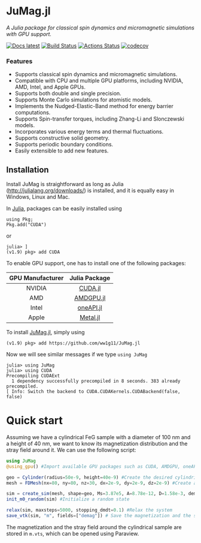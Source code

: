 # JuMag.jl

_A Julia package for classical spin dynamics and micromagnetic simulations with GPU support._

[![Docs latest](https://img.shields.io/badge/docs-latest-blue.svg)](https://ww1g11.github.io/JuMag.jl/)
[![Build Status](https://app.travis-ci.com/ww1g11/JuMag.jl.svg?branch=master)](https://app.travis-ci.com/ww1g11/JuMag.jl)
[![Actions Status](https://github.com/ww1g11/JuMag.jl/workflows/CI/badge.svg)](https://github.com/ww1g11/JuMag.jl/actions)
[![codecov](https://codecov.io/github/ww1g11/JuMag.jl/branch/master/graph/badge.svg?token=2t4oGYcWUu)](https://codecov.io/github/ww1g11/JuMag.jl)


### Features

- Supports classical spin dynamics and micromagnetic simulations.
- Compatible with CPU and multiple GPU platforms, including NVIDIA, AMD, Intel, and Apple GPUs.
- Supports both double and single precision.
- Supports Monte Carlo simulations for atomistic models.
- Implements the Nudged-Elastic-Band method for energy barrier computations.
- Supports Spin-transfer torques, including Zhang-Li and Slonczewski models.
- Incorporates various energy terms and thermal fluctuations.
- Supports constructive solid geometry.
- Supports periodic boundary conditions.
- Easily extensible to add new features.


## Installation

Install JuMag is straightforward as long as Julia (<http://julialang.org/downloads/>) is installed, and it is equally easy in Windows, Linux and Mac.  

In [Julia](http://julialang.org), packages can be easily installed using

```
using Pkg;
Pkg.add("CUDA")
```
or

```
julia> ]
(v1.9) pkg> add CUDA
```

To enable GPU support, one has to install one of the following packages:

| GPU Manufacturer      | Julia Package                                      |
| :------------------:  | :-----------------------------------------------:  |
| NVIDIA                | [CUDA.jl](https://github.com/JuliaGPU/CUDA.jl)     |
| AMD                   | [AMDGPU.jl](https://github.com/JuliaGPU/AMDGPU.jl) |
| Intel                 | [oneAPI.jl](https://github.com/JuliaGPU/oneAPI.jl) |
| Apple                 | [Metal.jl](https://github.com/JuliaGPU/Metal.jl)   |


To install [JuMag.jl](https://github.com/ww1g11/JuMag.jl), simply using

```
(v1.9) pkg> add https://github.com/ww1g11/JuMag.jl
```

Now we will see similar messages if we type `using JuMag`

```
julia> using JuMag
julia> using CUDA
Precompiling CUDAExt
  1 dependency successfully precompiled in 8 seconds. 383 already precompiled.
[ Info: Switch the backend to CUDA.CUDAKernels.CUDABackend(false, false)
```


# Quick start
Assuming we have a cylindrical FeG sample with a diameter of 100 nm and a height of 40 nm, we want to know 
its magnetization distribution and the stray field around it. We can use the following script: 

```julia
using JuMag
@using_gpu() #Import available GPU packages such as CUDA, AMDGPU, oneAPI or Metal

geo = Cylinder(radius=50e-9, height=40e-9) #Create the desired cylindrical shape
mesh = FDMesh(nx=80, ny=80, nz=30, dx=2e-9, dy=2e-9, dz=2e-9) #Create a finite difference mesh

sim = create_sim(mesh, shape=geo, Ms=3.87e5, A=8.78e-12, D=1.58e-3, demag=true) #Create a Sim
init_m0_random(sim) #Initialize a random state

relax(sim, maxsteps=5000, stopping_dmdt=0.1) #Relax the system
save_vtk(sim, "m", fields=["demag"]) # Save the magnetization and the stray field into vtk.
```
The magnetization and the stray field around the cylindrical sample are stored in `m.vts`, which can be opened using Paraview. 
